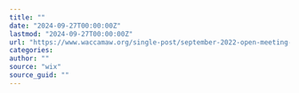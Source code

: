 ```yaml
---
title: ""
date: "2024-09-27T00:00:00Z"
lastmod: "2024-09-27T00:00:00Z"
url: "https://www.waccamaw.org/single-post/september-2022-open-meeting-summary"
categories:
author: ""
source: "wix"
source_guid: ""
---
```




